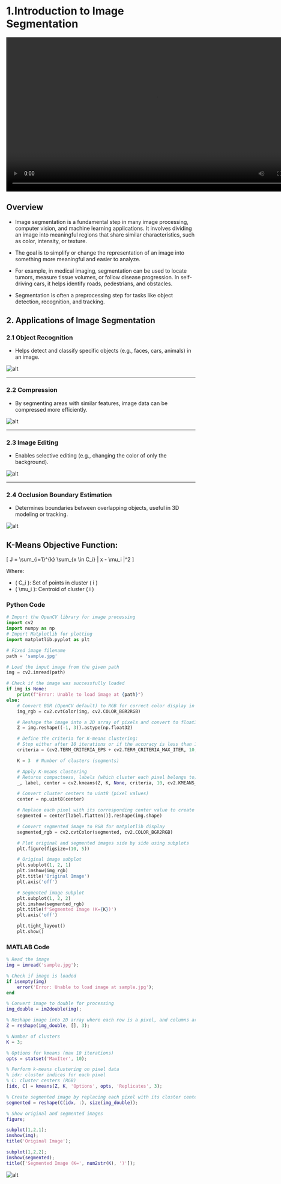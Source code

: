 # 1.Introduction to Image Segmentation
 
<video width="800" height="410" controls>
    <source src="photows/ImageSegmentation11.mp4" type="video/mp4">
    Your browser does not support the video tag.
  </video

---

##  Overview
 - Image segmentation is a fundamental step in many image processing, computer vision, and machine learning applications. It involves dividing an image into meaningful regions that share similar characteristics, such as color, intensity, or texture.

 - The goal is to simplify or change the representation of an image into something more meaningful and easier to analyze.

 - For example, in medical imaging, segmentation can be used to locate tumors, measure tissue volumes, or follow disease progression. In self-driving cars, it helps identify roads, pedestrians, and obstacles.

 - Segmentation is often a preprocessing step for tasks like object detection, recognition, and tracking.



## 2. Applications of Image Segmentation

### 2.1 Object Recognition 

 - Helps detect and classify specific objects (e.g., faces, cars, animals) in an image.

![alt](photows/ObjectRecognition.png)

---

### 2.2 Compression

  - By segmenting areas with similar features, image data can be compressed more efficiently.

![alt](photows/Compression.png)

---

### 2.3 Image Editing  

- Enables selective editing (e.g., changing the color of only the background).

![alt](photows/ImageEditing.png)

---

### 2.4 Occlusion Boundary Estimation  

- Determines boundaries between overlapping objects, useful in 3D modeling or tracking.

![alt](photows/Occlusion.png)




## K-Means Objective Function:

\[
J = \sum_{i=1}^{k} \sum_{x \in C_i} \| x - \mu_i \|^2
\]

Where:
- \( C_i \): Set of points in cluster \( i \)  
- \( \mu_i \): Centroid of cluster \( i \)



###  Python Code 

```python
# Import the OpenCV library for image processing
import cv2  
import numpy as np
# Import Matplotlib for plotting
import matplotlib.pyplot as plt  

# Fixed image filename
path = 'sample.jpg'

# Load the input image from the given path
img = cv2.imread(path)

# Check if the image was successfully loaded
if img is None:
    print(f"Error: Unable to load image at {path}")
else:
    # Convert BGR (OpenCV default) to RGB for correct color display in matplotlib
    img_rgb = cv2.cvtColor(img, cv2.COLOR_BGR2RGB)

    # Reshape the image into a 2D array of pixels and convert to float32 for k-means
    Z = img.reshape((-1, 3)).astype(np.float32)

    # Define the criteria for K-means clustering:
    # Stop either after 10 iterations or if the accuracy is less than 1.0
    criteria = (cv2.TERM_CRITERIA_EPS + cv2.TERM_CRITERIA_MAX_ITER, 10, 1.0)

    K = 3  # Number of clusters (segments)

    # Apply K-means clustering
    # Returns compactness, labels (which cluster each pixel belongs to), and centers (cluster centers)
    _, label, center = cv2.kmeans(Z, K, None, criteria, 10, cv2.KMEANS_RANDOM_CENTERS)

    # Convert cluster centers to uint8 (pixel values)
    center = np.uint8(center)

    # Replace each pixel with its corresponding center value to create segmented image
    segmented = center[label.flatten()].reshape(img.shape)

    # Convert segmented image to RGB for matplotlib display
    segmented_rgb = cv2.cvtColor(segmented, cv2.COLOR_BGR2RGB)

    # Plot original and segmented images side by side using subplots
    plt.figure(figsize=(10, 5))

    # Original image subplot
    plt.subplot(1, 2, 1)
    plt.imshow(img_rgb)
    plt.title('Original Image')
    plt.axis('off')

    # Segmented image subplot
    plt.subplot(1, 2, 2)
    plt.imshow(segmented_rgb)
    plt.title(f'Segmented Image (K={K})')
    plt.axis('off')

    plt.tight_layout()
    plt.show()

```

###  MATLAB Code

```MATLAB
% Read the image
img = imread('sample.jpg');

% Check if image is loaded
if isempty(img)
    error('Error: Unable to load image at sample.jpg');
end

% Convert image to double for processing
img_double = im2double(img);

% Reshape image into 2D array where each row is a pixel, and columns are RGB
Z = reshape(img_double, [], 3);

% Number of clusters
K = 3;

% Options for kmeans (max 10 iterations)
opts = statset('MaxIter', 10);

% Perform k-means clustering on pixel data
% idx: cluster indices for each pixel
% C: cluster centers (RGB)
[idx, C] = kmeans(Z, K, 'Options', opts, 'Replicates', 3);

% Create segmented image by replacing each pixel with its cluster center
segmented = reshape(C(idx, :), size(img_double));

% Show original and segmented images
figure;

subplot(1,2,1);
imshow(img);
title('Original Image');

subplot(1,2,2);
imshow(segmented);
title(['Segmented Image (K=', num2str(K), ')']);


```
![alt](photows/Means_1.png)